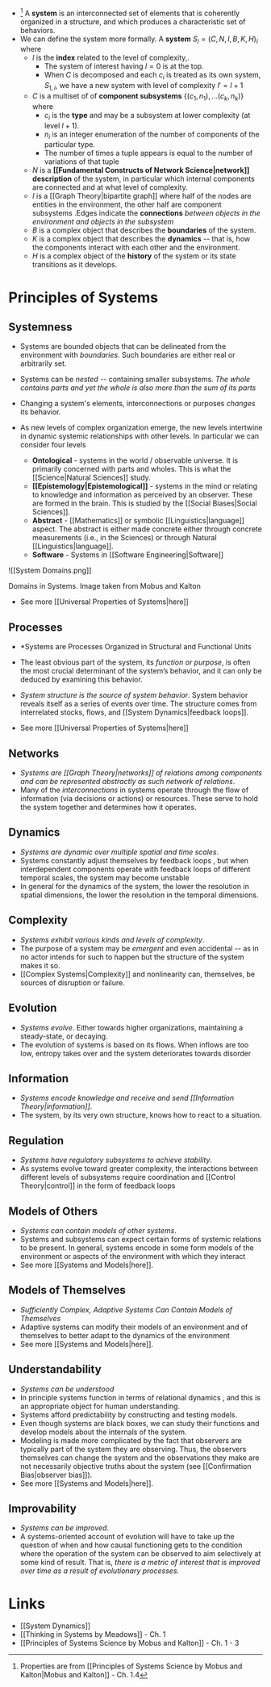 * [^1] A **system** is an interconnected set of elements that is coherently organized in a structure, and which produces a characteristic set of behaviors. 
* We can define the system more formally. A **system** $S_l=(C,N,I,B,K,H)_l$ where 
	* $l$ is the **index** related to the level of complexity,.
		* The system of interest having $l=0$ is at the top. 
		* When $C$ is decomposed and each $c_i$ is treated as its own system, $S_{1,i}$, we have a new system with level of complexity $l'=l+1$
	* $C$ is a multiset of of **component subsystems** $\{(c_1,n_1), \dots (c_k,n_k)\}$ where 
		* $c_i$ is the **type** and may be a subsystem at lower complexity (at level $l+1$).
		* $n_i$ is an integer enumeration of the number of components of the particular type.
		* The number of times a tuple appears is equal to the number of variations of that tuple 
	* $N$ is a **[[Fundamental Constructs of Network Science|network]] description** of the system, in particular which internal components are connected and at what level of complexity. 
	* $I$ is a [[Graph Theory|bipartite graph]] where half of the nodes are entities in the environment, the other half are component subsystems .Edges indicate the **connections** *between objects in the environment and objects in the subsystem*
	* $B$ is a complex object that describes the **boundaries** of the system. 
	* $K$ is a complex object that describes the **dynamics** -- that is, how the components interact with each other and the environment. 
	* $H$ is a complex object of the **history** of the system or its state transitions as it develops. 

[^1]: Properties are from [[Principles of Systems Science by Mobus and Kalton|Mobus and Kalton]] - Ch. 1.4
# Principles of Systems 
## Systemness
* Systems are bounded objects that can be delineated from the environment with *boundaries*. Such boundaries are either real or arbitrarily set.
* Systems can be *nested* -- containing smaller subsystems.  *The whole contains parts and yet the whole is also more than the sum of its parts*
* Changing a system's elements, interconnections or purposes *changes* its behavior.

* As new levels of complex organization emerge, the new levels intertwine in dynamic systemic relationships with other levels. In particular we can consider four levels 
	* **Ontological** - systems in the world / observable universe. It is primarily concerned with parts and wholes. This is what the [[Science|Natural Sciences]] study.
	* **[[Epistemology|Epistemological]]** - systems in the mind or relating to knowledge and information as perceived by an observer. These are formed in the brain. This is studied by the [[Social Biases|Social Sciences]].
	* **Abstract** - [[Mathematics]] or symbolic [[Linguistics|language]] aspect. The abstract is either made concrete either through concrete measurements (i.e., in the Sciences) or through Natural [[Linguistics|language]]. 
	* **Software** -  Systems in [[Software Engineering|Software]]

![[System Domains.png]]
<figcaption> Domains in Systems. Image taken from Mobus and Kalton </figcaption>

* See more [[Universal Properties of Systems|here]]
## Processes 
* *Systems are Processes Organized in Structural and Functional Units
* The least obvious part of the system, its *function or purpose*, is often the most crucial determinant of the system’s behavior, and it can only be deduced by examining this behavior. 
* *System structure is the source of system behavior*. System behavior reveals itself as a series of events over time. The structure comes from interrelated stocks, flows, and [[System Dynamics|feedback loops]].

* See more [[Universal Properties of Systems|here]]
## Networks 
* *Systems are [[Graph Theory|networks]] of relations among components and can be represented abstractly as such network of relations*. 
* Many of the *interconnections* in systems operate through the flow of information (via decisions or actions) or resources. These serve to hold the system together and determines how it operates. 

## Dynamics 
* *Systems are dynamic over multiple spatial and time scales*. 
* Systems constantly adjust themselves by feedback loops , but when interdependent components operate with feedback loops of different temporal scales, the system may become unstable
* In general for the dynamics of the system, the lower the resolution in spatial dimensions, the lower the resolution in the temporal dimensions.

## Complexity 
* *Systems exhibit various kinds and levels of complexity*. 
* The purpose of a system may be *emergent* and even accidental -- as in no actor intends for such to happen but the structure of the system makes it so. 
* [[Complex Systems|Complexity]] and nonlinearity can, themselves, be sources of disruption or failure.

## Evolution
* *Systems evolve*. Either towards higher organizations, maintaining a steady-state, or decaying.
* The evolution of systems is based on its flows. When inflows are too low, entropy takes over and the system deteriorates towards disorder 

## Information 
* *Systems encode knowledge and receive and send [[Information Theory|information]]*. 
* The system, by its very own structure, knows how to react to a situation.

## Regulation 
* *Systems have regulatory subsystems to achieve stability*. 
* As systems evolve toward greater complexity, the interactions between different levels of subsystems require coordination and [[Control Theory|control]] in the form of feedback loops

## Models of Others 
* *Systems can contain models of other systems*. 
* Systems and subsystems can expect certain forms of systemic relations to be present. In general, systems encode in some form models of the environment or aspects of the environment with which they interact
* See more [[Systems and Models|here]].

## Models of Themselves 
* *Sufficiently Complex, Adaptive Systems Can Contain Models of Themselves*
* Adaptive systems can modify their models of an environment and of themselves to better adapt to the dynamics of the environment 
* See more [[Systems and Models|here]].

## Understandability 
* *Systems can be understood* 
* In principle systems function in terms of relational dynamics , and this is an appropriate object for human understanding.
* Systems afford predictability by constructing and testing models.
* Even though systems are black boxes, we can study their functions and develop models about the internals of the system.
* Modeling is made more complicated by the fact that observers are typically part of the system they are observing. Thus, the observers themselves can change the system and the observations they make are not necessarily objective truths about the system (see [[Confirmation Bias|observer bias]]).
* See more [[Systems and Models|here]].

## Improvability 
* *Systems can be improved*. 
* A systems-oriented account of evolution will have to take up the question of when and how causal functioning gets to the condition where the operation of the system can be observed to aim selectively at some kind of result. That is, *there is a metric of interest that is improved over time as a result of evolutionary processes.*


# Links 
* [[System Dynamics]]
* [[Thinking in Systems by Meadows]] - Ch. 1
* [[Principles of Systems Science by Mobus and Kalton]] - Ch. 1 - 3